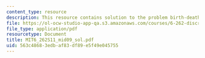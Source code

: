 ```yaml
---
content_type: resource
description: This resource contains solution to the problem birth-death chain.
file: https://ol-ocw-studio-app-qa.s3.amazonaws.com/courses/6-262-discrete-stochastic-processes-spring-2011/563c48683edbaf83df89e5f49e045755_MIT6_262S11_mid09_sol.pdf
file_type: application/pdf
resourcetype: Document
title: MIT6_262S11_mid09_sol.pdf
uid: 563c4868-3edb-af83-df89-e5f49e045755
---
```

